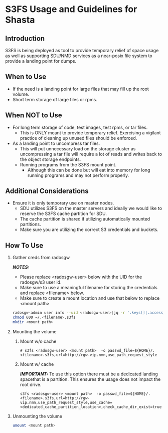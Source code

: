 # S3FS Usage and Guidelines for Shasta

## Introduction

S3FS is being deployed as tool to provide temporary relief of space usage as well as supporting SDU/NMD services as a near-posix file system to provide a landing point for dumps.

## When to Use

* If the need is a landing point for large files that may fill up the root volume.
* Short term storage of large files or rpms.
  
## When NOT to Use

* For long term storage of code, test images, test rpms, or tar files.
  * This is ONLY meant to provide temporary relief.  Exercising a vigilant practice of cleaning up unused files should be enforced.
* As a landing point to uncompress tar files.
  * This will put unnecessary load on the storage cluster as uncompressing a tar file will require a lot of reads and writes back to the object storage endpoints.
  * Running programs from the S3FS mount point.
    * Although this can be done but will eat into memory for long running programs and may not perform properly.

## Additional Considerations

* Ensure it is only temporary use on master nodes.
  * SDU utilizes S3FS on the master servers and ideally we would like to reserve the S3FS cache partition for SDU.
  * The cache partition is shared if utilizing automatically mounted partitions.
  * Make sure you are utilizing the correct S3 credentials and buckets.

## How To Use

1. Gather creds from radosgw

   ***NOTES:***

   * Please replace \<radosgw-user> below with the UID for the radosgw/s3 user id.  
   * Make sure to use a meaningful filename for storing the credentials and replace \<filename> below.
   * Make sure to create a mount location and use that below to replace \<mount path>

    ```bash
    radosgw-admin user info --uid <radosgw-user>|jq -r '.keys[]|.access_key +":"+ .secret_key' >>${HOME}/.<filename>.s3fs
    chmod 600 ~/.<filename>.s3fs
    mkdir <mount path>
    ```

1. Mounting the volume
   1. Mount w/o cache

      ```text
      # s3fs <radosgw-user> <mount path>  -o passwd_file=${HOME}/.<filename>.s3fs,url=http://rgw-vip.nmn,use_path_request_style
      ```

   2. Mount w/ cache

      ***IMPORTANT:*** To use this option there must be a dedicated landing spacethat is a partition.  This ensures the usage does not impact the root drive.

      ```text
      s3fs <radosgw-user> <mount path>  -o passwd_file=${HOME}/.<filename>.s3fs,url=http://rgw-vip.nmn,use_path_request_style,use_cache=<dedicated_cache_partition_location>,check_cache_dir_exist=true
      ```

1. Unmounting the volume

   ```bash
   umount <mount path>
   ```
   